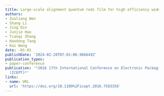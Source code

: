 ```yaml
---
title: Large-scale alignment quantum rods film for high efficiency wide color gamut LED display
authors:
- Zuoliang Wen
- Shang Li
- Jing Qin
- Junjie Hao
- Tianqi Zhang
- Haodong Tang
- Kai Wang
date: -01-01
publishDate: '2024-02-28T07:01:00.986649Z'
publication_types:
- paper-conference
publication: '*2016 17th International Conference on Electronic Packaging Technology
  (ICEPT)*'
links:
- name: URL
  url: 'https://doi.org/10.1109%2Ficept.2016.7583356'
---
```


